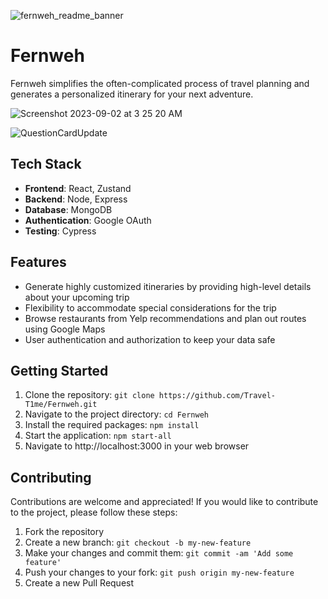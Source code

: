 ![fernweh_readme_banner](https://github.com/Travel-T1me/Fernweh/assets/112226540/3e92092e-f85f-4d6f-afe2-d8d13e216559)

# Fernweh

Fernweh simplifies the often-complicated process of travel planning and generates a personalized itinerary for your next adventure.

![Screenshot 2023-09-02 at 3 25 20 AM](https://github.com/Travel-T1me/Fernweh/assets/112226540/4af27699-cb4f-4afb-8619-6f83ccc73f27)

![QuestionCardUpdate](https://github.com/Travel-T1me/Fernweh/assets/112226540/07821216-b7c0-4b97-a01e-4ac39ed476c0)


## Tech Stack

- **Frontend**: React, Zustand
- **Backend**: Node, Express
- **Database**: MongoDB
- **Authentication**: Google OAuth
- **Testing**: Cypress

## Features

- Generate highly customized itineraries by providing high-level details about your upcoming trip
- Flexibility to accommodate special considerations for the trip
- Browse restaurants from Yelp recommendations and plan out routes using Google Maps
- User authentication and authorization to keep your data safe

## Getting Started

1. Clone the repository: `git clone https://github.com/Travel-T1me/Fernweh.git`
2. Navigate to the project directory: `cd Fernweh`
3. Install the required packages: `npm install`
4. Start the application: `npm start-all`
5. Navigate to http://localhost:3000 in your web browser

## Contributing

Contributions are welcome and appreciated! If you would like to contribute to the project, please follow these steps:

1. Fork the repository
2. Create a new branch: `git checkout -b my-new-feature`
3. Make your changes and commit them: `git commit -am 'Add some feature'`
4. Push your changes to your fork: `git push origin my-new-feature`
5. Create a new Pull Request
